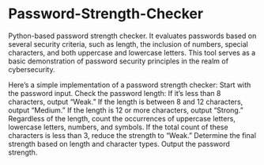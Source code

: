 # Password-Strength-Checker
Python-based password strength checker. It evaluates passwords based on several security criteria, such as length, the inclusion of numbers, special characters, and both uppercase and lowercase letters. This tool serves as a basic demonstration of password security principles in the realm of cybersecurity.

Here’s a simple implementation of a password strength checker:
Start with the password input.
Check the password length:
If it’s less than 8 characters, output “Weak.”
If the length is between 8 and 12 characters, output “Medium.”
If the length is 12 or more characters, output “Strong.”
Regardless of the length, count the occurrences of uppercase letters, lowercase letters, numbers, and symbols.
If the total count of these characters is less than 3, reduce the strength to “Weak.”
Determine the final strength based on length and character types.
Output the password strength.
